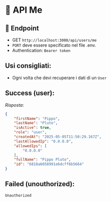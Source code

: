 # 📄 API Me

## 📍 Endpoint

- GET `http://localhost:3000/api/users/me`
- `PORT` deve essere specificato nel file .env.
- Authentication: `Bearer token`

## Usi consigliati:

- Ogni volta che devi recuperare i dati di un `User` 

## Success (user):

_Risposta_:
```json
{
    "firstName": "Pippo",
    "lastName": "Pluto",
    "isActive": true,
    "role": "user",
    "createdAt": "2025-05-05T11:50:29.167Z",
    "lastAllowedIp": "0.0.0.0",
    "allowedIps": [
        "0.0.0.0"
    ],
    "fullName": "Pippo Pluto",
    "id": "6818a6058991e6dcff6b5664"
}
```

## Failed (unouthorized):

```text
Unauthorized
```